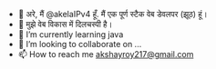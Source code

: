 - 👋 अरे, मैं @akelaIPv4 हूँ. मैं एक पूर्ण स्टैक वेब डेवलपर (झूठ) हूं।  
- 👀 मुझे वेब विकास में दिलचस्पी है। 
- 🌱 I’m currently learning java
- 💞️ I’m looking to collaborate on ...
- 📫 How to reach me akshayroy217@gmail.com

<!---
akelaIPv4/akelaIPv4 is a ✨ special ✨ repository because its `README.md` (this file) appears on your GitHub profile.
You can click the Preview link to take a look at your changes.
--->
